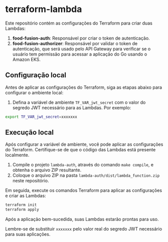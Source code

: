 # terraform-lambda

Este repositório contém as configurações do Terraform para criar duas Lambdas:

1. **food-fusion-auth**: Responsável por criar o token de autenticação.
2. **food-fusion-authorizer**: Responsável por validar o token de autenticação, que será usado pelo API Gateway para verificar se o usuário tem permissão para acessar a aplicação do Go usando o Amazon EKS.

## Configuração local

Antes de aplicar as configurações do Terraform, siga as etapas abaixo para configurar o ambiente local:

1. Defina a variável de ambiente `TF_VAR_jwt_secret` com o valor do segredo JWT necessário para as Lambdas. Por exemplo:

```bash
export TF_VAR_jwt_secret=xxxxxxx
```

## Execução local

Após configurar a variável de ambiente, você pode aplicar as configurações do Terraform. Certifique-se de que o código das Lambdas está presente localmente.

1. Compile o projeto `lambda-auth`, através do comando `make compile`, e obtenha o arquivo ZIP resultante.
2. Coloque o arquivo ZIP na pasta `lambda-auth/dist/lambda_function.zip` neste repositório.

Em seguida, execute os comandos Terraform para aplicar as configurações e criar as Lambdas:

```bash
terraform init
terraform apply
```

Após a aplicação bem-sucedida, suas Lambdas estarão prontas para uso.

Lembre-se de substituir `xxxxxxx` pelo valor real do segredo JWT necessário para suas aplicações.